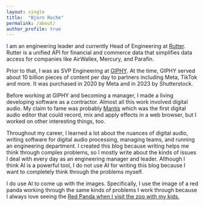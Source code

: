 ```yaml
---
layout: single
title:  "Bjorn Roche"
permalink: /about/
author_profile: true
---
```


I am an engineering leader and currently Head of Engineering at [Rutter](https://www.rutter.com/). Rutter is a unified API for financial and commerce data that simplifies data access for companies like AirWallex, Mercury, and Parafin.

Prior to that, I was as SVP Engineering at [GIPHY](https://giphy.com). At the time, GIPHY served about 10 billion pieces of content per day to partners including Meta, TikTok and more. It was purchased in 2020 by Meta and in 2023 by Shutterstock.

Before working at GIPHY and becoming a manager, I made a living developing software as a contractor. Almost all this work involved digital audio. My claim to fame was probably
[Mantis](https://www.youtube.com/watch?v=FcNqIApO4Yw&list=PL7B3B35734905377B&index=1)
which was the first digital audio editor that could record, mix and apply effects in a web browser, but I worked on other interesting things, too.

Throughout my career, I learned a lot about the nuances of digital audio, writing software for digital audio processing, managing teams, and running an engineering department. I created this blog because writing helps me think through complex problems, so I mostly write about the kinds of issues I deal with every day as an engineering manager and leader. Although I think AI is a powerful tool, I do not use AI for writing this blog because I want to completely think through the problems myself.

I do use AI to come up with the images. Specifically, I use the image of a red panda working through the same kinds of problems I work through because I always love seeing the [Red Panda when I visit the zoo with my kids.](https://www.mcsweeneys.net/articles/i-am-running-out-of-facts-about-red-pandas)